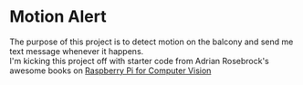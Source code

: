 # Motion Alert  
The purpose of this project is to detect motion on the balcony and send me text message whenever it happens.  
I'm kicking this project off with starter code from Adrian Rosebrock's awesome books on [Raspberry Pi for Computer Vision](https://www.pyimagesearch.com/raspberry-pi-for-computer-vision/)  

